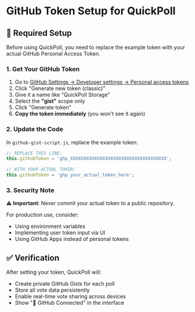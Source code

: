 # GitHub Token Setup for QuickPoll

## 🔑 Required Setup

Before using QuickPoll, you need to replace the example token with your actual GitHub Personal Access Token.

### 1. Get Your GitHub Token

1. Go to [GitHub Settings → Developer settings → Personal access tokens](https://github.com/settings/tokens)
2. Click "Generate new token (classic)"
3. Give it a name like "QuickPoll Storage" 
4. Select the **"gist"** scope only
5. Click "Generate token"
6. **Copy the token immediately** (you won't see it again)

### 2. Update the Code

In `github-gist-script.js`, replace the example token:

```javascript
// REPLACE THIS LINE:
this.githubToken = 'ghp_XXXXXXXXXXXXXXXXXXXXXXXXXXXXXXXXXXXX';

// WITH YOUR ACTUAL TOKEN:
this.githubToken = 'ghp_your_actual_token_here';
```

### 3. Security Note

⚠️ **Important**: Never commit your actual token to a public repository. 

For production use, consider:
- Using environment variables
- Implementing user token input via UI
- Using GitHub Apps instead of personal tokens

## ✅ Verification

After setting your token, QuickPoll will:
- Create private GitHub Gists for each poll
- Store all vote data persistently 
- Enable real-time vote sharing across devices
- Show "🔗 GitHub Connected" in the interface
